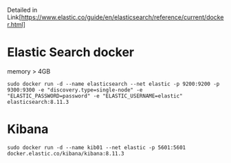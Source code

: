 Detailed in Link[https://www.elastic.co/guide/en/elasticsearch/reference/current/docker.html]
# Elastic Search docker
memory > 4GB
```
sudo docker run -d --name elasticsearch --net elastic -p 9200:9200 -p 9300:9300 -e "discovery.type=single-node" -e "ELASTIC_PASSWORD=password" -e "ELASTIC_USERNAME=elastic" elasticsearch:8.11.3
```

# Kibana
```
sudo docker run -d --name kib01 --net elastic -p 5601:5601 docker.elastic.co/kibana/kibana:8.11.3
```

